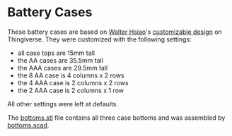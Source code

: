Battery Cases
================================================================================

These battery cases are based on [Walter Hsiao]'s [customizable design] on
Thingiverse. They were customized with the following settings:

* all case tops are 15mm tall
* the AA cases are 35.5mm tall
* the AAA cases are 29.5mm tall
* the 8 AA case is 4 columns x 2 rows
* the 4 AAA case is 2 columns x 2 rows
* the 2 AAA case is 2 columns x 1 row

All other settings were left at defaults.

The [bottoms.stl] file contains all three case bottoms and was assembled by
[bottoms.scad].

[Walter Hsiao]: http://www.thingiverse.com/walter/designs
[customizable design]: http://www.thingiverse.com/thing:57281
[bottoms.stl]: https://github.com/bleything/threedee/blob/master/battery_cases/bottoms.stl
[bottoms.scad]: https://github.com/bleything/threedee/blob/master/battery_cases/bottoms.scad
